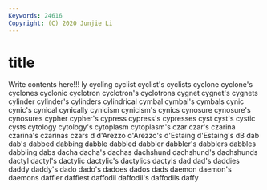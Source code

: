 ```yaml
---
Keywords: 24616
Copyright: (C) 2020 Junjie Li
---
```


# title

Write contents here!!!
ly 
cycling 
cyclist
cyclist's 
cyclists 
cyclone 
cyclone's 
cyclones 
cyclonic 
cyclotron 
cyclotron's 
cyclotrons 
cygnet
cygnet's 
cygnets 
cylinder 
cylinder's 
cylinders 
cylindrical 
cymbal 
cymbal's 
cymbals 
cynic
cynic's 
cynical 
cynically 
cynicism 
cynicism's 
cynics 
cynosure 
cynosure's 
cynosures 
cypher
cypher's 
cypress 
cypress's 
cypresses 
cyst 
cyst's 
cystic 
cysts 
cytology 
cytology's
cytoplasm 
cytoplasm's 
czar 
czar's 
czarina 
czarina's 
czarinas 
czars 
d 
d'Arezzo
d'Arezzo's 
d'Estaing 
d'Estaing's 
dB 
dab 
dab's 
dabbed 
dabbing 
dabble 
dabbled
dabbler 
dabbler's 
dabblers 
dabbles 
dabbling 
dabs 
dacha 
dacha's 
dachas 
dachshund
dachshund's 
dachshunds 
dactyl 
dactyl's 
dactylic 
dactylic's 
dactylics 
dactyls 
dad 
dad's
daddies 
daddy 
daddy's 
dado 
dado's 
dadoes 
dados 
dads 
daemon 
daemon's
daemons 
daffier 
daffiest 
daffodil 
daffodil's 
daffodils 
daffy 
